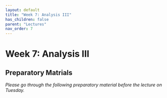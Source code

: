```yaml
---
layout: default
title: "Week 7: Analysis III"
has_children: false
parent: "Lectures"
nav_order: 7
---
```


# Week 7: Analysis III

## Preparatory Matrials

_Please go through the following preparatory material before the lecture on Tuesday._